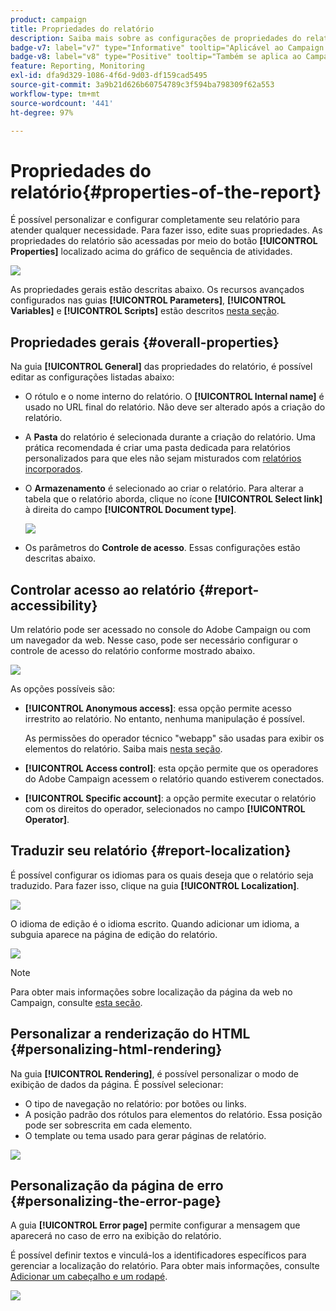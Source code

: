 ```yaml
---
product: campaign
title: Propriedades do relatório
description: Saiba mais sobre as configurações de propriedades do relatório
badge-v7: label="v7" type="Informative" tooltip="Aplicável ao Campaign Classic v7"
badge-v8: label="v8" type="Positive" tooltip="Também se aplica ao Campaign v8"
feature: Reporting, Monitoring
exl-id: dfa9d329-1086-4f6d-9d03-df159cad5495
source-git-commit: 3a9b21d626b60754789c3f594ba798309f62a553
workflow-type: tm+mt
source-wordcount: '441'
ht-degree: 97%

---
```


# Propriedades do relatório{#properties-of-the-report}



É possível personalizar e configurar completamente seu relatório para atender qualquer necessidade. Para fazer isso, edite suas propriedades. As propriedades do relatório são acessadas por meio do botão **[!UICONTROL Properties]** localizado acima do gráfico de sequência de atividades.

![](assets/s_ncs_advuser_report_properties_01.png)

As propriedades gerais estão descritas abaixo. Os recursos avançados configurados nas guias **[!UICONTROL Parameters]**, **[!UICONTROL Variables]** e **[!UICONTROL Scripts]** estão descritos [nesta seção](../../reporting/using/advanced-functionalities.md).

## Propriedades gerais {#overall-properties}

Na guia **[!UICONTROL General]** das propriedades do relatório, é possível editar as configurações listadas abaixo:

* O rótulo e o nome interno do relatório. O **[!UICONTROL Internal name]** é usado no URL final do relatório. Não deve ser alterado após a criação do relatório.

* A **Pasta** do relatório é selecionada durante a criação do relatório. Uma prática recomendada é criar uma pasta dedicada para relatórios personalizados para que eles não sejam misturados com [relatórios incorporados](../../reporting/using/about-campaign-built-in-reports.md).

* O **Armazenamento** é selecionado ao criar o relatório. Para alterar a tabela que o relatório aborda, clique no ícone **[!UICONTROL Select link]** à direita do campo **[!UICONTROL Document type]**.

  ![](assets/s_ncs_advuser_report_properties_02.png)

* Os parâmetros do **Controle de acesso**. Essas configurações estão descritas abaixo.

## Controlar acesso ao relatório {#report-accessibility}

Um relatório pode ser acessado no console do Adobe Campaign ou com um navegador da web. Nesse caso, pode ser necessário configurar o controle de acesso do relatório conforme mostrado abaixo.

![](assets/s_ncs_advuser_report_properties_02b.png)

As opções possíveis são:

* **[!UICONTROL Anonymous access]**: essa opção permite acesso irrestrito ao relatório. No entanto, nenhuma manipulação é possível.

  As permissões do operador técnico &quot;webapp&quot; são usadas para exibir os elementos do relatório. Saiba mais [nesta seção](../../platform/using/access-management-operators.md).

* **[!UICONTROL Access control]**: esta opção permite que os operadores do Adobe Campaign acessem o relatório quando estiverem conectados.
* **[!UICONTROL Specific account]**: a opção permite executar o relatório com os direitos do operador, selecionados no campo **[!UICONTROL Operator]**.

## Traduzir seu relatório {#report-localization}

É possível configurar os idiomas para os quais deseja que o relatório seja traduzido. Para fazer isso, clique na guia **[!UICONTROL Localization]**.

![](assets/s_ncs_advuser_report_properties_06.png)

O idioma de edição é o idioma escrito. Quando adicionar um idioma, a subguia aparece na página de edição do relatório.

![](assets/s_ncs_advuser_report_properties_05a.png)

>[!NOTE]
>
>Para obter mais informações sobre localização da página da web no Campaign, consulte [esta seção](../../web/using/translating-a-web-form.md).

## Personalizar a renderização do HTML {#personalizing-html-rendering}

Na guia **[!UICONTROL Rendering]**, é possível personalizar o modo de exibição de dados da página. É possível selecionar:

* O tipo de navegação no relatório: por botões ou links.
* A posição padrão dos rótulos para elementos do relatório. Essa posição pode ser sobrescrita em cada elemento.
* O template ou tema usado para gerar páginas de relatório.

![](assets/s_ncs_advuser_report_properties_08.png)

## Personalização da página de erro {#personalizing-the-error-page}

A guia **[!UICONTROL Error page]** permite configurar a mensagem que aparecerá no caso de erro na exibição do relatório.

É possível definir textos e vinculá-los a identificadores específicos para gerenciar a localização do relatório. Para obter mais informações, consulte [Adicionar um cabeçalho e um rodapé](../../reporting/using/element-layout.md#adding-a-header-and-a-footer).

![](assets/s_ncs_advuser_report_properties_11.png)

